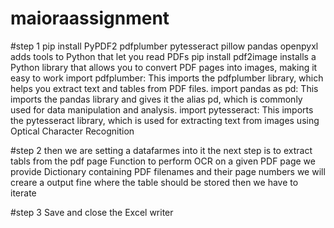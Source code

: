 # maioraassignment

#step 1 
pip install PyPDF2 pdfplumber pytesseract pillow pandas openpyxl adds tools to Python that let you read PDFs
pip install pdf2image installs a Python library that allows you to convert PDF pages into images, making it easy to work 
import pdfplumber: This imports the pdfplumber library, which helps you extract text and tables from PDF files.
import pandas as pd: This imports the pandas library and gives it the alias pd, which is commonly used for data manipulation and analysis.
import pytesseract: This imports the pytesseract library, which is used for extracting text from images using Optical Character Recognition 

#step 2
then we are setting a datafarmes into it 
the next step is to extract tabls from the pdf page 
Function to perform OCR on a given PDF page
we provide Dictionary containing PDF filenames and their  page numbers 
we will creare a output fine where the table should be stored
then we have to iterate 

#step 3 
Save and close the Excel writer

